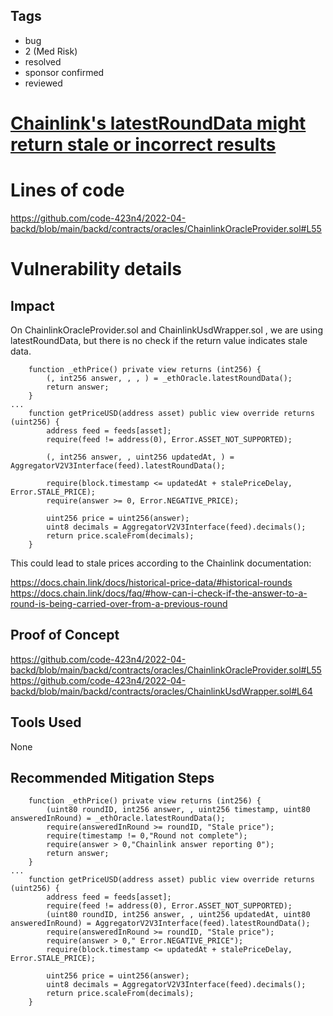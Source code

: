 ## Tags

- bug
- 2 (Med Risk)
- resolved
- sponsor confirmed
- reviewed

# [Chainlink's latestRoundData might return stale or incorrect results](https://github.com/code-423n4/2022-04-backd-findings/issues/17) 

# Lines of code

https://github.com/code-423n4/2022-04-backd/blob/main/backd/contracts/oracles/ChainlinkOracleProvider.sol#L55


# Vulnerability details

## Impact
On ChainlinkOracleProvider.sol and ChainlinkUsdWrapper.sol , we are using latestRoundData, but there is no check if the return value indicates stale data.
```
    function _ethPrice() private view returns (int256) {
        (, int256 answer, , , ) = _ethOracle.latestRoundData();
        return answer;
    }
...
    function getPriceUSD(address asset) public view override returns (uint256) {
        address feed = feeds[asset];
        require(feed != address(0), Error.ASSET_NOT_SUPPORTED);

        (, int256 answer, , uint256 updatedAt, ) = AggregatorV2V3Interface(feed).latestRoundData();

        require(block.timestamp <= updatedAt + stalePriceDelay, Error.STALE_PRICE);
        require(answer >= 0, Error.NEGATIVE_PRICE);

        uint256 price = uint256(answer);
        uint8 decimals = AggregatorV2V3Interface(feed).decimals();
        return price.scaleFrom(decimals);
    }
```
This could lead to stale prices according to the Chainlink documentation:

https://docs.chain.link/docs/historical-price-data/#historical-rounds
https://docs.chain.link/docs/faq/#how-can-i-check-if-the-answer-to-a-round-is-being-carried-over-from-a-previous-round
## Proof of Concept
https://github.com/code-423n4/2022-04-backd/blob/main/backd/contracts/oracles/ChainlinkOracleProvider.sol#L55
https://github.com/code-423n4/2022-04-backd/blob/main/backd/contracts/oracles/ChainlinkUsdWrapper.sol#L64
## Tools Used
None
## Recommended Mitigation Steps
```
    function _ethPrice() private view returns (int256) {
        (uint80 roundID, int256 answer, , uint256 timestamp, uint80 answeredInRound) = _ethOracle.latestRoundData();
        require(answeredInRound >= roundID, "Stale price");
        require(timestamp != 0,"Round not complete");
        require(answer > 0,"Chainlink answer reporting 0");
        return answer;
    }
...
    function getPriceUSD(address asset) public view override returns (uint256) {
        address feed = feeds[asset];
        require(feed != address(0), Error.ASSET_NOT_SUPPORTED);
        (uint80 roundID, int256 answer, , uint256 updatedAt, uint80 answeredInRound) = AggregatorV2V3Interface(feed).latestRoundData();
        require(answeredInRound >= roundID, "Stale price");
        require(answer > 0," Error.NEGATIVE_PRICE");
        require(block.timestamp <= updatedAt + stalePriceDelay, Error.STALE_PRICE);

        uint256 price = uint256(answer);
        uint8 decimals = AggregatorV2V3Interface(feed).decimals();
        return price.scaleFrom(decimals);
    }


